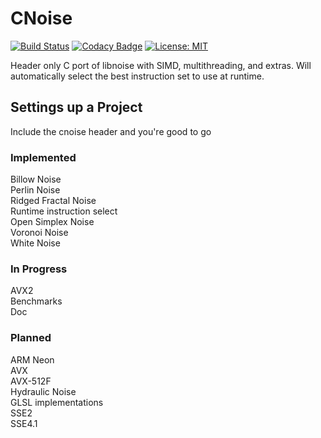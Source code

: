 # CNoise

[![Build Status](https://travis-ci.org/Zalrioth/cnoise.svg?branch=master)](https://travis-ci.org/Zalrioth/cnoise)
[![Codacy Badge](https://api.codacy.com/project/badge/Grade/c41a5345402f4831a1f09af4f2961b74)](https://www.codacy.com/app/Zalrioth/data-structures-in-c?utm_source=github.com&amp;utm_medium=referral&amp;utm_content=Zalrioth/data-structures-in-c&amp;utm_campaign=Badge_Grade)
[![License: MIT](https://img.shields.io/badge/License-MIT-yellow.svg)](https://opensource.org/licenses/MIT)

Header only C port of libnoise with SIMD, multithreading, and extras. Will automatically select the best instruction set to use at runtime.

## Settings up a Project

Include the cnoise header and you're good to go

### Implemented

Billow Noise<br/>
Perlin Noise<br/>
Ridged Fractal Noise<br/>
Runtime instruction select<br/>
Open Simplex Noise<br/>
Voronoi Noise<br/>
White Noise<br/>

### In Progress

AVX2<br/>
Benchmarks<br/>
Doc<br/>

### Planned

ARM Neon<br/>
AVX<br/>
AVX-512F<br/>
Hydraulic Noise<br/>
GLSL implementations<br/>
SSE2<br/>
SSE4.1<br/>
